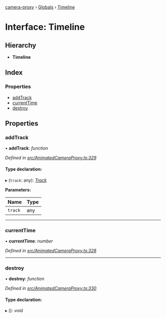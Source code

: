 [camera-proxy](../README.md) › [Globals](../globals.md) › [Timeline](timeline.md)

# Interface: Timeline

## Hierarchy

* **Timeline**

## Index

### Properties

* [addTrack](timeline.md#addtrack)
* [currentTime](timeline.md#currenttime)
* [destroy](timeline.md#destroy)

## Properties

###  addTrack

• **addTrack**: *function*

*Defined in [src/AnimatedCameraProxy.ts:329](https://github.com/alibaba/camera-proxy/blob/f61f39b/src/AnimatedCameraProxy.ts#L329)*

#### Type declaration:

▸ (`track`: any): *[Track](track.md)*

**Parameters:**

Name | Type |
------ | ------ |
`track` | any |

___

###  currentTime

• **currentTime**: *number*

*Defined in [src/AnimatedCameraProxy.ts:328](https://github.com/alibaba/camera-proxy/blob/f61f39b/src/AnimatedCameraProxy.ts#L328)*

___

###  destroy

• **destroy**: *function*

*Defined in [src/AnimatedCameraProxy.ts:330](https://github.com/alibaba/camera-proxy/blob/f61f39b/src/AnimatedCameraProxy.ts#L330)*

#### Type declaration:

▸ (): *void*
